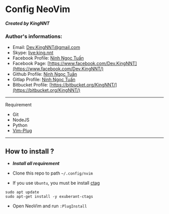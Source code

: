 # Config NeoVim

**_Created by KingNNT_**

### Author's informations:

- Email: [Dev.KingNNT@gmail.com](mailto:Dev.KingNNT@gmail.com)
- Skype: [live:king.nnt](https://join.skype.com/invite/eqRpzcC8cGsf/)
- Facebook Profile: [Ninh Ngọc Tuấn](https://www.facebook.com/Kinggg.NNT/)
- Facebook Page: [https://www.facebook.com/Dev.KingNNT](https://www.facebook.com/Dev.KingNNT/)
- Github Profile: [Ninh Ngọc Tuấn](https://github.com/KingNNT/)
- Gitlap Profile: [Ninh Ngọc Tuấn](https://gitlab.com/Dev.KingNNT/)
- Bitbucket Profile: [https://bitbucket.org/KingNNT/](https://bitbucket.org/KingNNT/)

---

Requirement

- Git
- NodeJS
- Python
- [Vim-Plug](https://github.com/junegunn/vim-plug)

---

## How to install ?

- **_Install all requirement_**

- Clone this repo to path `~/.config/nvim`

- If you use `Ubuntu`, you must be install [ctag](https://kulkarniamit.github.io/whatwhyhow/howto/use-vim-ctags.html)

```
sudo apt update
sudo apt-get install -y exuberant-ctags
```

- Open NeoVim and run `:PlugInstall`
